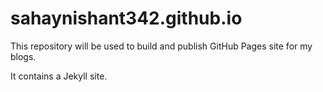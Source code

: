 # sahaynishant342.github.io
This repository will be used to build and publish GitHub Pages site for my blogs.

It contains a Jekyll site.

